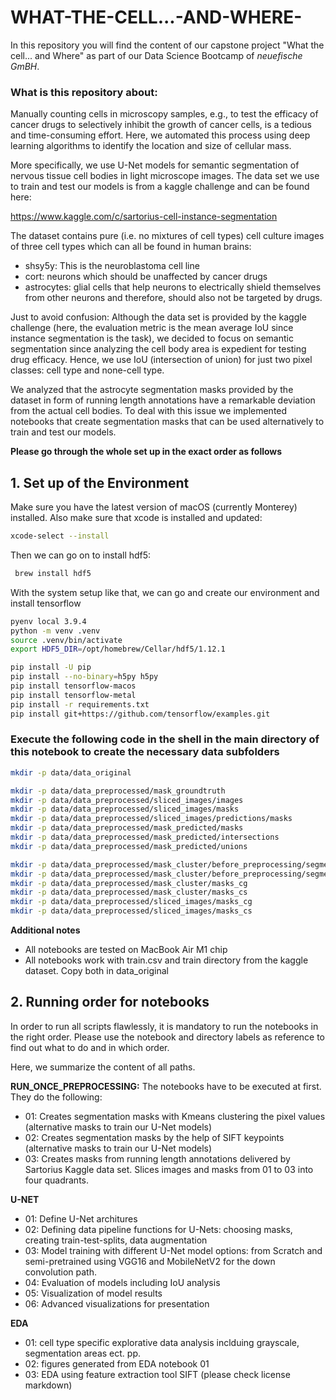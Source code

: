 # WHAT-THE-CELL...-AND-WHERE-

In this repository you will find the content of our capstone project "What the cell... and Where" as part of our Data Science Bootcamp of *neuefische GmBH*.

### What is this repository about:
Manually counting cells in microscopy samples, e.g., to test the efficacy of cancer drugs to selectively inhibit the growth of cancer cells, is a tedious and time-consuming effort. Here, we automated this process using deep learning algorithms to identify the location and size of cellular mass.

More specifically, we use U-Net models for semantic segmentation of nervous tissue cell bodies in light microscope images. The data set we use to train and test our models is from a kaggle challenge and can be found here:

https://www.kaggle.com/c/sartorius-cell-instance-segmentation

The dataset contains pure (i.e. no mixtures of cell types) cell culture images of three cell types which can all be found in human brains: 

* shsy5y: This is the neuroblastoma cell line
* cort: neurons which should be unaffected by cancer drugs
* astrocytes: glial cells that help neurons to electrically shield themselves from other neurons and therefore, should also not be targeted by drugs.

Just to avoid confusion: Although the data set is provided by the kaggle challenge (here, the evaluation metric is the mean average IoU since instance segmentation is the task), we decided to focus on semantic segmentation since analyzing the cell body area is expedient for testing drug efficacy. Hence, we use IoU (intersection of union) for just two pixel classes: cell type and none-cell type.

We analyzed that the astrocyte segmentation masks provided by the dataset in form of running length annotations have a remarkable deviation from the actual cell bodies. To deal with this issue we implemented notebooks that create segmentation masks that can be used alternatively to train and test our models.

**Please go through the whole set up in the exact order as follows**


## 1. Set up of the Environment
Make sure you have the latest version of macOS (currently Monterey) installed.
Also make sure that xcode is installed and updated: 

```BASH
xcode-select --install
```

Then we can go on to install hdf5:

```BASH
 brew install hdf5
```
With the system setup like that, we can go and create our environment and install tensorflow

```BASH
pyenv local 3.9.4
python -m venv .venv
source .venv/bin/activate
export HDF5_DIR=/opt/homebrew/Cellar/hdf5/1.12.1

pip install -U pip
pip install --no-binary=h5py h5py
pip install tensorflow-macos
pip install tensorflow-metal
pip install -r requirements.txt
pip install git+https://github.com/tensorflow/examples.git
```

### Execute the following code in the shell in the main directory of this notebook to create the necessary data subfolders

```BASH
mkdir -p data/data_original

mkdir -p data/data_preprocessed/mask_groundtruth
mkdir -p data/data_preprocessed/sliced_images/images
mkdir -p data/data_preprocessed/sliced_images/masks
mkdir -p data/data_preprocessed/sliced_images/predictions/masks
mkdir -p data/data_preprocessed/mask_predicted/masks
mkdir -p data/data_preprocessed/mask_predicted/intersections
mkdir -p data/data_preprocessed/mask_predicted/unions

mkdir -p data/data_preprocessed/mask_cluster/before_preprocessing/segmented_img
mkdir -p data/data_preprocessed/mask_cluster/before_preprocessing/segmented_img_sift
mkdir -p data/data_preprocessed/mask_cluster/masks_cg
mkdir -p data/data_preprocessed/mask_cluster/masks_cs
mkdir -p data/data_preprocessed/sliced_images/masks_cg
mkdir -p data/data_preprocessed/sliced_images/masks_cs
```

**Additional notes**
* All notebooks are tested on MacBook Air M1 chip
* All notebooks work with train.csv and train directory from the kaggle dataset. Copy both in data_original

## 2. Running order for notebooks

In order to run all scripts flawlessly, it is mandatory to run the notebooks in the right order. Please use the notebook and directory labels as reference to find out what to do and in which order.

Here, we summarize the content of all paths.

**RUN_ONCE_PREPROCESSING:** The notebooks have to be executed at first. They do the following:
* 01: Creates segmentation masks with Kmeans clustering the pixel values (alternative masks to train our U-Net models)
* 02: Creates segmentation masks by the help of SIFT keypoints (alternative masks to train our U-Net models)
* 03: Creates masks from running length annotations delivered by Sartorius Kaggle data set. Slices images and masks from 01 to 03 into four quadrants.

**U-NET**
* 01: Define U-Net architures
* 02: Defining data pipeline functions for U-Nets: choosing masks, creating train-test-splits, data augmentation
* 03: Model training with different U-Net model options: from Scratch and semi-pretrained using VGG16 and MobileNetV2 for the down convolution path.
* 04: Evaluation of models including IoU analysis
* 05: Visualization of model results
* 06: Advanced visualizations for presentation

**EDA**
* 01: cell type specific explorative data analysis inclduing grayscale, segmentation areas ect. pp.
* 02: figures generated from EDA notebook 01
* 03: EDA using feature extraction tool SIFT (please check license markdown)


